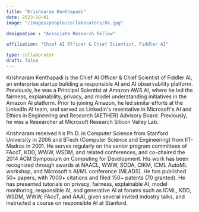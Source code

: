 ```yaml
---
title: "Krishnaram Kenthapadi"
date: 2023-10-01
image: "/images/people/collaborators/kk.jpg"

designation : "Associate Research Fellow"

affiliation: "Chief AI Officer & Chief Scientist, Fiddler AI"

type: collaborator
draft: false
---
```



Krishnaram Kenthapadi is the Chief AI Officer & Chief Scientist of Fiddler AI, an enterprise startup building a responsible AI and AI observability platform. Previously, he was a Principal Scientist at Amazon AWS AI, where he led the fairness, explainability, privacy, and model understanding initiatives in the Amazon AI platform. Prior to joining Amazon, he led similar efforts at the LinkedIn AI team, and served as LinkedIn's resentative in Microsoft's AI and Ethics in Engineering and Research (AETHER) Advisory Board. Previously, he was a Researcher at Microsoft Research Silicon Valley Lab.


Krishnaram received his Ph.D. in Computer Science from Stanford University in 2006 and BTech (Computer Science and Engineering) from IIT-Madras in 2001. He serves regularly on the senior program committees of FAccT, KDD, WWW, WSDM, and related conferences, and co-chaired the 2014 ACM Symposium on Computing for Development. His work has been recognized through awards at NAACL, WWW, SODA, CIKM, ICML AutoML workshop, and Microsoft's AI/ML conference (MLADS). He has published 50+ papers, with 7000+ citations and filed 150+ patents (70 granted). He has presented tutorials on privacy, fairness, explainable AI, model monitoring, responsible AI, and generative AI at forums such as ICML, KDD, WSDM, WWW, FAccT, and AAAI, given several invited industry talks, and instructed a course on responsible AI at Stanford.